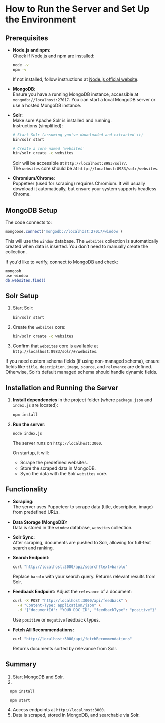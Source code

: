 
# How to Run the Server and Set Up the Environment

## Prerequisites

- **Node.js and npm**:  
  Check if Node.js and npm are installed:
  ```bash
  node -v
  npm -v
  ```
  If not installed, follow instructions at [Node.js official website](https://nodejs.org).

- **MongoDB**:  
  Ensure you have a running MongoDB instance, accessible at `mongodb://localhost:27017`.
  You can start a local MongoDB server or use a hosted MongoDB instance.

- **Solr**:  
  Make sure Apache Solr is installed and running.  
  Instructions (simplified):
  ```bash
  # Start Solr (assuming you've downloaded and extracted it)
  bin/solr start

  # Create a core named 'websites'
  bin/solr create -c websites
  ```
  Solr will be accessible at `http://localhost:8983/solr/`.  
  The `websites` core should be at `http://localhost:8983/solr/websites`.

- **Chromium/Chrome**:  
  Puppeteer (used for scraping) requires Chromium. It will usually download it automatically, but ensure your system supports headless Chrome.

## MongoDB Setup

The code connects to:
```javascript
mongoose.connect('mongodb://localhost:27017/window')
```
This will use the `window` database. The `websites` collection is automatically created when data is inserted. You don’t need to manually create the collection.

If you'd like to verify, connect to MongoDB and check:
```bash
mongosh
use window
db.websites.find()
```

## Solr Setup

1. Start Solr:
   ```bash
   bin/solr start
   ```
2. Create the `websites` core:
   ```bash
   bin/solr create -c websites
   ```
3. Confirm that `websites` core is available at `http://localhost:8983/solr/#/websites`.

If you need custom schema fields (if using non-managed schema), ensure fields like `title`, `description`, `image`, `source`, and `relevance` are defined. Otherwise, Solr’s default managed schema should handle dynamic fields.

## Installation and Running the Server

1. **Install dependencies** in the project folder (where `package.json` and `index.js` are located):
   ```bash
   npm install
   ```

2. **Run the server**:
   ```bash
   node index.js
   ```
   The server runs on `http://localhost:3000`.

   On startup, it will:
   - Scrape the predefined websites.
   - Store the scraped data in MongoDB.
   - Sync the data with the Solr `websites` core.

## Functionality

- **Scraping:**  
  The server uses Puppeteer to scrape data (title, description, image) from predefined URLs.

- **Data Storage (MongoDB):**  
  Data is stored in the `window` database, `websites` collection.

- **Solr Sync:**  
  After scraping, documents are pushed to Solr, allowing for full-text search and ranking.

- **Search Endpoint:**
  ```bash
  curl "http://localhost:3000/api/search?text=barolo"
  ```
  Replace `barolo` with your search query. Returns relevant results from Solr.

- **Feedback Endpoint:**
  Adjust the `relevance` of a document:
  ```bash
  curl -X POST "http://localhost:3000/api/feedback" \
    -H "Content-Type: application/json" \
    -d '{"documentId": "YOUR_DOC_ID", "feedbackType": "positive"}'
  ```
  Use `positive` or `negative` feedback types.

- **Fetch All Recommendations:**
  ```bash
  curl "http://localhost:3000/api/fetchRecommendations"
  ```
  Returns documents sorted by relevance from Solr.


## Summary

1. Start MongoDB and Solr.
2. 
```bash
  npm install
  ```
```bash
  npm start
  ```
4. Access endpoints at `http://localhost:3000`.
5. Data is scraped, stored in MongoDB, and searchable via Solr.

